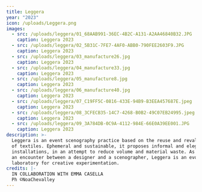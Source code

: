```yaml
---
title: Leggera
year: "2023"
icon: /uploads/Leggera.png
images:
  - src: /uploads/leggera/01_68AAB991-36EC-4B2C-A131-A2AA46840B32.JPG
    caption: Leggera 2023
  - src: /uploads/leggera/02_5B31C-7FE7-4AF0-ABB0-790FEE2603F9.JPG
    caption: Leggera 2023
  - src: /uploads/leggera/03_manufacture26.jpg
    caption: Leggera 2023
  - src: /uploads/leggera/04_manufacture33.jpg
    caption: Leggera 2023
  - src: /uploads/leggera/05_manufacture8.jpg
    caption: Leggera 2023
  - src: /uploads/leggera/06_manufacture40.jpg
    caption: Leggera 2023
  - src: /uploads/leggera/07_C19FF5C-0816-433E-94B9-B3EEA457687E.jpeg
    caption: Leggera 2023
  - src: /uploads/leggera/08_3CFECB35-14C7-4268-B0B2-49C07EB24995.jpeg
    caption: Leggera 2023
  - src: /uploads/leggera/09_3A784DB-0C9A-4112-984E-66E0A39EE001.JPG
    caption: Leggera 2023
description: >-
  Leggera is an event scenography practice based on the reuse and revaluation
  of textiles. Ephemeral and sustainable, it proposes informal and elegant
  installations, in an attempt to reduce volume and material waste. As well as
  an encounter between a designer and a scenographer, Leggera is an evolving
  laboratory for creative experimentation.
credits: |-
  IN COLLABORATION WITH EMMA CASELLA
  Ph ©NoaChevalley
---
```

